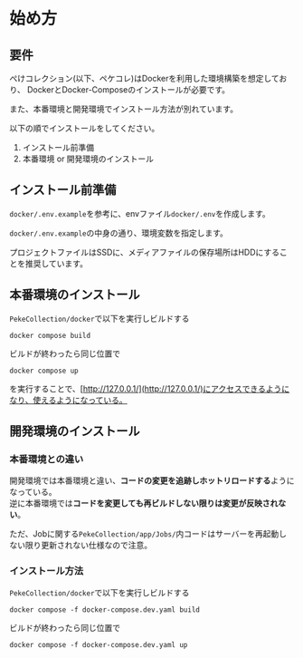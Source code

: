 # 始め方
## 要件
ぺけコレクション(以下、ペケコレ)はDockerを利用した環境構築を想定しており、 DockerとDocker-Composeのインストールが必要です。

また、本番環境と開発環境でインストール方法が別れています。

以下の順でインストールをしてください。
1. インストール前準備
2. 本番環境 or 開発環境のインストール

## インストール前準備
`docker/.env.example`を参考に、envファイル`docker/.env`を作成します。

`docker/.env.example`の中身の通り、環境変数を指定します。

プロジェクトファイルはSSDに、メディアファイルの保存場所はHDDにすることを推奨しています。

## 本番環境のインストール
`PekeCollection/docker`で以下を実行しビルドする
```shell
docker compose build
```

ビルドが終わったら同じ位置で
```shell
docker compose up
```
を実行することで、[http://127.0.0.1/](http://127.0.0.1/)にアクセスできるようになり、使えるようになっている。

## 開発環境のインストール
### 本番環境との違い
開発環境では本番環境と違い、**コードの変更を追跡しホットリロードする**ようになっている。  
逆に本番環境では**コードを変更しても再ビルドしない限りは変更が反映されない**。

ただ、Jobに関する`PekeCollection/app/Jobs/`内コードはサーバーを再起動しない限り更新されない仕様なので注意。

### インストール方法
`PekeCollection/docker`で以下を実行しビルドする
```shell
docker compose -f docker-compose.dev.yaml build
```

ビルドが終わったら同じ位置で
```shell
docker compose -f docker-compose.dev.yaml up
```

